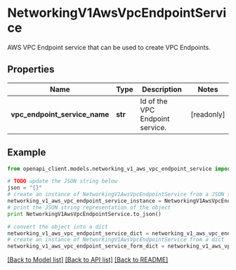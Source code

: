 # NetworkingV1AwsVpcEndpointService

AWS VPC Endpoint service that can be used to create VPC Endpoints. 

## Properties
Name | Type | Description | Notes
------------ | ------------- | ------------- | -------------
**vpc_endpoint_service_name** | **str** | Id of the VPC Endpoint service. | [readonly] 

## Example

```python
from openapi_client.models.networking_v1_aws_vpc_endpoint_service import NetworkingV1AwsVpcEndpointService

# TODO update the JSON string below
json = "{}"
# create an instance of NetworkingV1AwsVpcEndpointService from a JSON string
networking_v1_aws_vpc_endpoint_service_instance = NetworkingV1AwsVpcEndpointService.from_json(json)
# print the JSON string representation of the object
print NetworkingV1AwsVpcEndpointService.to_json()

# convert the object into a dict
networking_v1_aws_vpc_endpoint_service_dict = networking_v1_aws_vpc_endpoint_service_instance.to_dict()
# create an instance of NetworkingV1AwsVpcEndpointService from a dict
networking_v1_aws_vpc_endpoint_service_form_dict = networking_v1_aws_vpc_endpoint_service.from_dict(networking_v1_aws_vpc_endpoint_service_dict)
```
[[Back to Model list]](../ccloud/README.md#documentation-for-models) [[Back to API list]](../ccloud/README.md#documentation-for-api-endpoints) [[Back to README]](../ccloud/README.md)


